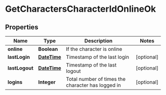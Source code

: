 
# GetCharactersCharacterIdOnlineOk

## Properties
Name | Type | Description | Notes
------------ | ------------- | ------------- | -------------
**online** | **Boolean** | If the character is online | 
**lastLogin** | [**DateTime**](DateTime.md) | Timestamp of the last login |  [optional]
**lastLogout** | [**DateTime**](DateTime.md) | Timestamp of the last logout |  [optional]
**logins** | **Integer** | Total number of times the character has logged in |  [optional]




